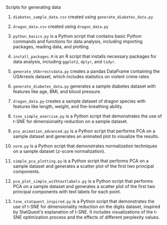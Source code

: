 Scripts for generating data

1. `diabetes_sample_data.csv` created using `generate_diabetes_data.py`

2. `dragon_data.csv` created using `dragon_data.py`

3. `python_basics.py` is a Python script that contains basic Python commands and functions for data analysis, including importing packages, reading data, and plotting.

4. `install_packages.R` is an R script that installs necessary packages for data analysis, including `ggplot2`, `dplyr`, and `tidyr`.

5. `generate_USArrestsdata.py` creates a pandas DataFrame containing the USArrests dataset, which includes statistics on violent crime rates

6. `generate_diabetes_data.py` generates a sample diabetes dataset with features like age, BMI, and blood pressure.

7. `dragon_data.py` creates a sample dataset of dragon species with features like length, weight, and fire-breathing ability.

8. `tsne_simple_exercise.py` is a Python script that demonstrates the use of t-SNE for dimensionality reduction on a sample dataset.

9. `pca_animation_advanced.py` is a Python script that performs PCA on a sample dataset and generates an animated plot to visualize the results.

10. `norm.py` is a Python script that demonstrates normalization techniques on a sample dataset (z-score normalization).

11. `simple_pca_plotting.py` is a Python script that performs PCA on a sample dataset and generates a scatter plot of the first two principal components.

12. `pca_plot_simple_withtextlabels.py` is a Python script that performs PCA on a sample dataset and generates a scatter plot of the first two principal components with text labels for each point.

13. `tsne_statquest_inspired.py` is a Python script that demonstrates the use of t-SNE for dimensionality reduction on the digits dataset, inspired by StatQuest's explanation of t-SNE. It includes visualizations of the t-SNE optimization process and the effects of different perplexity values.